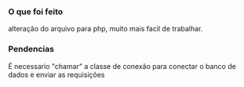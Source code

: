 ### O que foi feito

alteração do arquivo para php, muito mais facil
de trabalhar.

### Pendencias 

É necessario "chamar" a classe de conexão para 
conectar o banco de dados e enviar as requisições
